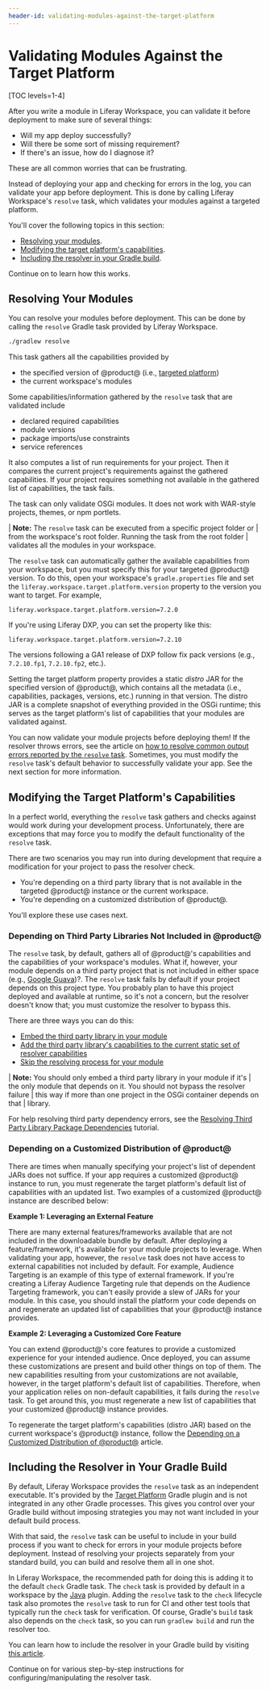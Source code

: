 ```yaml
---
header-id: validating-modules-against-the-target-platform
---
```


# Validating Modules Against the Target Platform

[TOC levels=1-4]

After you write a module in Liferay Workspace, you can validate it before
deployment to make sure of several things: 

- Will my app deploy successfully? 
- Will there be some sort of missing requirement? 
- If there's an issue, how do I diagnose it? 

These are all common worries that can be frustrating.

Instead of deploying your app and checking for errors in the log, you can
validate your app before deployment. This is done by calling Liferay Workspace's
`resolve` task, which validates your modules against a targeted platform.

You'll cover the following topics in this section:

- [Resolving your modules](#resolving-your-modules).
- [Modifying the target platform's capabilities](#modifying-the-target-platforms-capabilities).
- [Including the resolver in your Gradle build](#including-the-resolver-in-your-gradle-build).

Continue on to learn how this works.

## Resolving Your Modules

You can resolve your modules before deployment. This can be done by calling the
`resolve` Gradle task provided by Liferay Workspace.

```bash
./gradlew resolve
```

This task gathers all the capabilities provided by
 
- the specified version of @product@ (i.e.,
  [targeted platform](/docs/7-2/reference/-/knowledge_base/reference/managing-the-target-platform-for-liferay-workspace))
- the current workspace's modules

Some capabilities/information gathered by the `resolve` task that are validated
include

- declared required capabilities
- module versions
- package imports/use constraints
- service references

It also computes a list of run requirements for your project. Then it compares
the current project's requirements against the gathered capabilities. If your
project requires something not available in the gathered list of capabilities,
the task fails.

The task can only validate OSGi modules. It does not work with WAR-style
projects, themes, or npm portlets.

| **Note:** The `resolve` task can be executed from a specific project folder or
| from the workspace's root folder. Running the task from the root folder
| validates all the modules in your workspace.

The `resolve` task can automatically gather the available capabilities from your
workspace, but you must specify this for your targeted @product@ version. To do
this, open your workspace's `gradle.properties` file and set the
`liferay.workspace.target.platform.version` property to the version you want to
target. For example,

```properties
liferay.workspace.target.platform.version=7.2.0
```

If you're using Liferay DXP, you can set the property like this:

```properties
liferay.workspace.target.platform.version=7.2.10
```

The versions following a GA1 release of DXP follow fix pack versions (e.g.,
`7.2.10.fp1`, `7.2.10.fp2`, etc.).

Setting the target platform property provides a static *distro* JAR for the
specified version of @product@, which contains all the metadata (i.e.,
capabilities, packages, versions, etc.) running in that version. The distro JAR
is a complete snapshot of everything provided in the OSGi runtime; this serves
as the target platform's list of capabilities that your modules are validated
against.

You can now validate your module projects before deploying them! If the resolver
throws errors, see the article on
[how to resolve common output errors reported by the `resolve` task](/docs/reference/7-2/-/knowledge_base/reference/how-to-resolve-common-output-errors-reported-by-the-resolve-task).
Sometimes, you must modify the `resolve` task's default behavior to successfully
validate your app. See the next section for more information.

## Modifying the Target Platform's Capabilities

In a perfect world, everything the `resolve` task gathers and checks against
would work during your development process. Unfortunately, there are exceptions
that may force you to modify the default functionality of the `resolve` task.

There are two scenarios you may run into during development that require a
modification for your project to pass the resolver check.

- You're depending on a third party library that is not available in the
  targeted @product@ instance or the current workspace.
- You're depending on a customized distribution of @product@.

You'll explore these use cases next.

### Depending on Third Party Libraries Not Included in @product@

The `resolve` task, by default, gathers all of @product@'s capabilities and the
capabilities of your workspace's modules. What if, however, your module depends
on a third party project that is not included in either space (e.g.,
[Google Guava](https://opensource.google.com/projects/guava))?. The `resolve`
task fails by default if your project depends on this project type. You
probably plan to have this project deployed and available at runtime, so it's
not a concern, but the resolver doesn't know that; you must customize the
resolver to bypass this.

There are three ways you can do this:

- [Embed the third party library in your module](/docs/reference/7-2/-/knowledge_base/reference/adding-third-party-libraries-to-a-module#embedding-libraries-in-a-module)
- [Add the third party library's capabilities to the current static set of resolver capabilities](/docs/reference/7-2/-/knowledge_base/reference/adding-a-third-party-librarys-capabilities-to-the-resolvers-capabilities)
- [Skip the resolving process for your module](/docs/reference/7-2/-/knowledge_base/reference/skipping-the-resolving-process-for-your-module)

| **Note:** You should only embed a third party library in your module if it's
| the only module that depends on it. You should not bypass the resolver failure
| this way if more than one project in the OSGi container depends on that
| library.

For help resolving third party dependency errors, see the
[Resolving Third Party Library Package Dependencies](/develop/tutorials/-/knowledge_base/7-1/adding-third-party-libraries-to-a-module)
tutorial.

### Depending on a Customized Distribution of @product@

There are times when manually specifying your project's list of dependent JARs
does not suffice. If your app requires a customized @product@ instance to
run, you must regenerate the target platform's default list of capabilities with
an updated list. Two examples of a customized @product@ instance are described
below:

**Example 1: Leveraging an External Feature**

There are many external features/frameworks available that are not included in
the downloadable bundle by default. After deploying a feature/framework, it's
available for your module projects to leverage. When validating your app,
however, the `resolve` task does not have access to external capabilities not
included by default. For example, Audience Targeting is an example of this type
of external framework. If you're creating a Liferay Audience Targeting rule that
depends on the Audience Targeting framework, you can't easily provide a slew of
JARs for your module. In this case, you should install the platform your code
depends on and regenerate an updated list of capabilities that your @product@
instance provides.

**Example 2: Leveraging a Customized Core Feature**

You can extend @product@'s core features to provide a customized experience for
your intended audience. Once deployed, you can assume these customizations are
present and build other things on top of them. The new capabilities resulting
from your customizations are not available, however, in the target platform's
default list of capabilities. Therefore, when your application relies on
non-default capabilities, it fails during the `resolve` task. To get around
this, you must regenerate a new list of capabilities that your customized
@product@ instance provides.

To regenerate the target platform's capabilities (distro JAR) based on the
current workspace's @product@ instance, follow the
[Depending on a Customized Distribution of @product@](/docs/7-2/reference/-/knowledge_base/reference/depending-on-a-customized-distribution-of-product)
article.

## Including the Resolver in Your Gradle Build

By default, Liferay Workspace provides the `resolve` task as an independent
executable. It's provided by the
[Target Platform](/docs/7-2/reference/-/knowledge_base/reference/target-platform-gradle-plugin)
Gradle plugin and is not integrated in any other Gradle processes. This gives
you control over your Gradle build without imposing strategies you may not want
included in your default build process.

With that said, the `resolve` task can be useful to include in your build
process if you want to check for errors in your module projects before
deployment. Instead of resolving your projects separately from your standard
build, you can build and resolve them all in one shot.

In Liferay Workspace, the recommended path for doing this is adding it to the
default `check` Gradle task. The `check` task is provided by default in a
workspace by the
[Java](https://docs.gradle.org/current/userguide/java_plugin.html#_lifecycle_tasks)
plugin. Adding the `resolve` task to the `check` lifecycle task also promotes
the `resolve` task to run for CI and other test tools that typically run the
`check` task for verification. Of course, Gradle's `build` task also depends on
the `check` task, so you can run `gradlew build` and run the resolver too.

You can learn how to include the resolver in your Gradle build by visiting
[this article](/docs/7-2/reference/-/knowledge_base/reference/including-the-resolver-in-your-gradle-build).

Continue on for various step-by-step instructions for configuring/manipulating
the resolver task.
